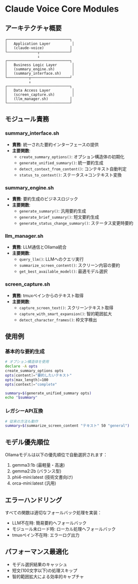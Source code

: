 # Claude Voice Core Modules

## アーキテクチャ概要

```
┌─────────────────────────────┐
│   Application Layer          │
│   (claude-voice)            │
└──────────────┬──────────────┘
               ↓
┌─────────────────────────────┐
│   Business Logic Layer       │
│   (summary_engine.sh)        │
│   (summary_interface.sh)     │
└──────────┬──────────────────┘
           ↓
┌─────────────────────────────┐
│   Data Access Layer          │
│   (screen_capture.sh)        │
│   (llm_manager.sh)          │
└─────────────────────────────┘
```

## モジュール責務

### summary_interface.sh
- **責務**: 統一された要約インターフェースの提供
- **主要関数**:
  - `create_summary_options()`: オプション構造体の初期化
  - `generate_unified_summary()`: 統一要約生成
  - `detect_context_from_content()`: コンテキスト自動判定
  - `status_to_context()`: ステータス→コンテキスト変換

### summary_engine.sh
- **責務**: 要約生成のビジネスロジック
- **主要関数**:
  - `generate_summary()`: 汎用要約生成
  - `generate_brief_summary()`: 短文要約生成
  - `generate_status_change_summary()`: ステータス変更時要約

### llm_manager.sh
- **責務**: LLM通信とOllama統合
- **主要関数**:
  - `query_llm()`: LLMへのクエリ実行
  - `summarize_screen_content()`: スクリーン内容の要約
  - `get_best_available_model()`: 最適モデル選択

### screen_capture.sh
- **責務**: tmuxペインからのテキスト取得
- **主要関数**:
  - `capture_screen_text()`: スクリーンテキスト取得
  - `capture_with_smart_expansion()`: 智的範囲拡大
  - `detect_character_frames()`: 枠文字検出

## 使用例

### 基本的な要約生成
```bash
# オプション構造体を使用
declare -A opts
create_summary_options opts
opts[content]="要約したいテキスト"
opts[max_length]=100
opts[context]="complete"

summary=$(generate_unified_summary opts)
echo "$summary"
```

### レガシーAPI互換
```bash
# 従来の方法も動作
summary=$(summarize_screen_content "テキスト" 50 "general")
```

## モデル優先順位

Ollamaモデルは以下の優先順位で自動選択されます：
1. gemma3:1b (最軽量・高速)
2. gemma2:2b (バランス型)
3. phi4-mini:latest (技術文書向け)
4. orca-mini:latest (汎用)

## エラーハンドリング

すべての関数は適切なフォールバック処理を実装：
- LLM不在時: 簡易要約へフォールバック
- モジュール未ロード時: ローカル処理へフォールバック
- tmuxペイン不在時: エラーログ出力

## パフォーマンス最適化

- モデル選択結果のキャッシュ
- 短文(100文字以下)の処理スキップ
- 智的範囲拡大による効率的キャプチャ